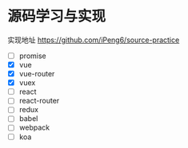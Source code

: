 # 源码学习与实现

实现地址 https://github.com/iPeng6/source-practice

- [ ] promise
- [x] vue
- [x] vue-router
- [x] vuex
- [ ] react
- [ ] react-router
- [ ] redux
- [ ] babel
- [ ] webpack
- [ ] koa
